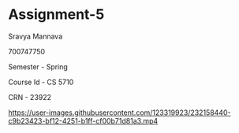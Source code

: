 # Assignment-5
Sravya Mannava

700747750

Semester - Spring

Course Id - CS 5710

CRN - 23922



https://user-images.githubusercontent.com/123319923/232158440-c9b23423-bf12-4251-b1ff-cf00b71d81a3.mp4

